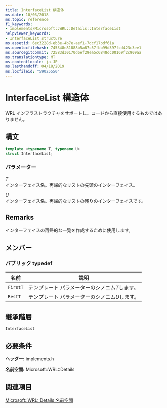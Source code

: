 ```yaml
---
title: InterfaceList 構造体
ms.date: 10/03/2018
ms.topic: reference
f1_keywords:
- implements/Microsoft::WRL::Details::InterfaceList
helpviewer_keywords:
- InterfaceList structure
ms.assetid: 6ec3228d-eb3e-4b7e-aef1-7dcf17bdf61a
ms.openlocfilehash: 745348e81888b5a87c57fbb99d397fcd423c3ee1
ms.sourcegitcommit: 72583d30170d6ef29ea5c6848dc00169f2c909aa
ms.translationtype: MT
ms.contentlocale: ja-JP
ms.lasthandoff: 04/18/2019
ms.locfileid: "59025550"
---
```

# <a name="interfacelist-structure"></a>InterfaceList 構造体

WRL インフラストラクチャをサポートし、コードから直接使用するものではありません。

## <a name="syntax"></a>構文

```cpp
template <typename T, typename U>
struct InterfaceList;
```

### <a name="parameters"></a>パラメーター

*T*<br/>
インターフェイス名。再帰的なリストの先頭のインターフェイス。

*U*<br/>
インターフェイス名。再帰的なリストの残りのインターフェイスです。

## <a name="remarks"></a>Remarks

インターフェイスの再帰的な一覧を作成するために使用します。

## <a name="members"></a>メンバー

### <a name="public-typedefs"></a>パブリック typedef

|名前|説明|
|----------|-----------------|
|`FirstT`|テンプレート パラメーターのシノニム*T*します。|
|`RestT`|テンプレート パラメーターのシノニム*U*します。|

## <a name="inheritance-hierarchy"></a>継承階層

`InterfaceList`

## <a name="requirements"></a>必要条件

**ヘッダー:** implements.h

**名前空間:** Microsoft::WRL::Details

## <a name="see-also"></a>関連項目

[Microsoft::WRL::Details 名前空間](microsoft-wrl-details-namespace.md)